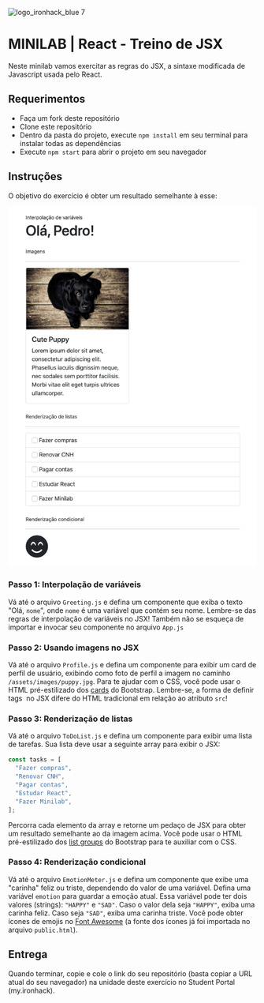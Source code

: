 ![logo_ironhack_blue 7](https://user-images.githubusercontent.com/23629340/40541063-a07a0a8a-601a-11e8-91b5-2f13e4e6b441.png)

# MINILAB | React - Treino de JSX

Neste minilab vamos exercitar as regras do JSX, a sintaxe modificada de Javascript usada pelo React.

## Requerimentos

- Faça um fork deste repositório
- Clone este repositório
- Dentro da pasta do projeto, execute `npm install` em seu terminal para instalar todas as dependências
- Execute `npm start` para abrir o projeto em seu navegador

## Instruções

O objetivo do exercício é obter um resultado semelhante à esse:

![](example.png)

### Passo 1: Interpolação de variáveis

Vá até o arquivo `Greeting.js` e defina um componente que exiba o texto "Olá, `nome`", onde `nome` é uma variável que contém seu nome. Lembre-se das regras de interpolação de variáveis no JSX! Também não se esqueça de importar e invocar seu componente no arquivo `App.js`

### Passo 2: Usando imagens no JSX

Vá até o arquivo `Profile.js` e defina um componente para exibir um card de perfil de usuário, exibindo como foto de perfil a imagem no caminho `/assets/images/puppy.jpg`. Para te ajudar com o CSS, você pode usar o HTML pré-estilizado dos [cards](https://getbootstrap.com/docs/5.0/components/card/) do Bootstrap. Lembre-se, a forma de definir tags <img /> no JSX difere do HTML tradicional em relação ao atributo `src`!

### Passo 3: Renderização de listas

Vá até o arquivo `ToDoList.js` e defina um componente para exibir uma lista de tarefas. Sua lista deve usar a seguinte array para exibir o JSX:

```javascript
const tasks = [
  "Fazer compras",
  "Renovar CNH",
  "Pagar contas",
  "Estudar React",
  "Fazer Minilab",
];
```

Percorra cada elemento da array e retorne um pedaço de JSX para obter um resultado semelhante ao da imagem acima. Você pode usar o HTML pré-estilizado dos [list groups](https://getbootstrap.com/docs/5.0/components/list-group/) do Bootstrap para te auxiliar com o CSS.

### Passo 4: Renderização condicional

Vá até o arquivo `EmotionMeter.js` e defina um componente que exibe uma "carinha" feliz ou triste, dependendo do valor de uma variável. Defina uma variável `emotion` para guardar a emoção atual. Essa variável pode ter dois valores (strings): `"HAPPY"` e `"SAD"`. Caso o valor dela seja `"HAPPY"`, exiba uma carinha feliz. Caso seja `"SAD"`, exiba uma carinha triste. Você pode obter ícones de emojis no [Font Awesome](https://fontawesome.com/v5.15/icons?d=gallery&p=2) (a fonte dos ícones já foi importada no arquivo `public.html`).

## Entrega

Quando terminar, copie e cole o link do seu repositório (basta copiar a URL atual do seu navegador) na unidade deste exercício no Student Portal (my.ironhack).
